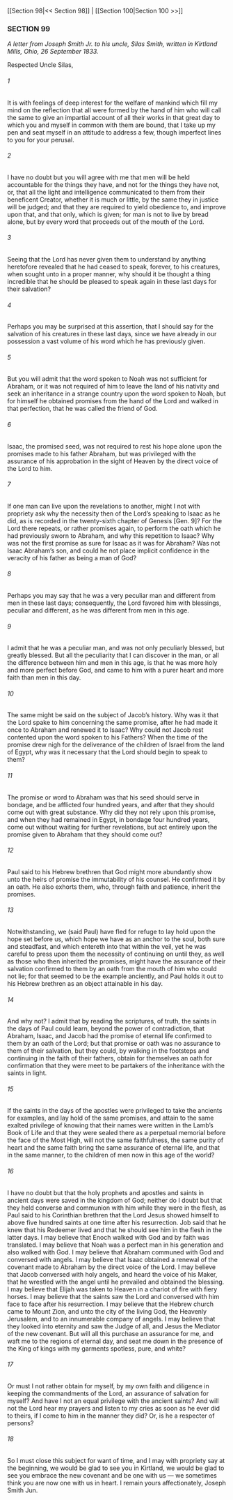 [[Section 98|<< Section 98]]  |  [[Section 100|Section 100 >>]]

### SECTION 99

*A letter from Joseph Smith Jr. to his uncle, Silas Smith, written in Kirtland Mills, Ohio, 26 September 1833.*

Respected Uncle Silas,

###### 1
It is with feelings of deep interest for the welfare of mankind which fill my mind on the reflection that all were formed by the hand of him who will call the same to give an impartial account of all their works in that great day to which you and myself in common with them are bound, that I take up my pen and seat myself in an attitude to address a few, though imperfect lines to you for your perusal.

###### 2
I have no doubt but you will agree with me that men will be held accountable for the things they have, and not for the things they have not, or, that all the light and intelligence communicated to them from their beneficent Creator, whether it is much or little, by the same they in justice will be judged; and that they are required to yield obedience to, and improve upon that, and that only, which is given; for man is not to live by bread alone, but by every word that proceeds out of the mouth of the Lord.

###### 3
Seeing that the Lord has never given them to understand by anything heretofore revealed that he had ceased to speak, forever, to his creatures, when sought unto in a proper manner, why should it be thought a thing incredible that he should be pleased to speak again in these last days for their salvation?

###### 4
Perhaps you may be surprised at this assertion, that I should say for the salvation of his creatures in these last days, since we have already in our possession a vast volume of his word which he has previously given.

###### 5
But you will admit that the word spoken to Noah was not sufficient for Abraham, or it was not required of him to leave the land of his nativity and seek an inheritance in a strange country upon the word spoken to Noah, but for himself he obtained promises from the hand of the Lord and walked in that perfection, that he was called the friend of God.

###### 6
Isaac, the promised seed, was not required to rest his hope alone upon the promises made to his father Abraham, but was privileged with the assurance of his approbation in the sight of Heaven by the direct voice of the Lord to him.

###### 7
If one man can live upon the revelations to another, might I not with propriety ask why the necessity then of the Lord’s speaking to Isaac as he did, as is recorded in the twenty-sixth chapter of Genesis [Gen. 9]? For the Lord there repeats, or rather promises again, to perform the oath which he had previously sworn to Abraham, and why this repetition to Isaac? Why was not the first promise as sure for Isaac as it was for Abraham? Was not Isaac Abraham’s son, and could he not place implicit confidence in the veracity of his father as being a man of God?

###### 8
Perhaps you may say that he was a very peculiar man and different from men in these last days; consequently, the Lord favored him with blessings, peculiar and different, as he was different from men in this age.

###### 9
I admit that he was a peculiar man, and was not only peculiarly blessed, but greatly blessed. But all the peculiarity that I can discover in the man, or all the difference between him and men in this age, is that he was more holy and more perfect before God, and came to him with a purer heart and more faith than men in this day.

###### 10
The same might be said on the subject of Jacob’s history. Why was it that the Lord spake to him concerning the same promise, after he had made it once to Abraham and renewed it to Isaac? Why could not Jacob rest contented upon the word spoken to his Fathers? When the time of the promise drew nigh for the deliverance of the children of Israel from the land of Egypt, why was it necessary that the Lord should begin to speak to them?

###### 11
The promise or word to Abraham was that his seed should serve in bondage, and be afflicted four hundred years, and after that they should come out with great substance. Why did they not rely upon this promise, and when they had remained in Egypt, in bondage four hundred years, come out without waiting for further revelations, but act entirely upon the promise given to Abraham that they should come out?

###### 12
Paul said to his Hebrew brethren that God might more abundantly show unto the heirs of promise the immutability of his counsel. He confirmed it by an oath. He also exhorts them, who, through faith and patience, inherit the promises.

###### 13
Notwithstanding, we (said Paul) have fled for refuge to lay hold upon the hope set before us, which hope we have as an anchor to the soul, both sure and steadfast, and which entereth into that within the veil, yet he was careful to press upon them the necessity of continuing on until they, as well as those who then inherited the promises, might have the assurance of their salvation confirmed to them by an oath from the mouth of him who could not lie; for that seemed to be the example anciently, and Paul holds it out to his Hebrew brethren as an object attainable in his day.

###### 14
And why not? I admit that by reading the scriptures, of truth, the saints in the days of Paul could learn, beyond the power of contradiction, that Abraham, Isaac, and Jacob had the promise of eternal life confirmed to them by an oath of the Lord; but that promise or oath was no assurance to them of their salvation, but they could, by walking in the footsteps and continuing in the faith of their fathers, obtain for themselves an oath for confirmation that they were meet to be partakers of the inheritance with the saints in light.

###### 15
If the saints in the days of the apostles were privileged to take the ancients for examples, and lay hold of the same promises, and attain to the same exalted privilege of knowing that their names were written in the Lamb’s Book of Life and that they were sealed there as a perpetual memorial before the face of the Most High, will not the same faithfulness, the same purity of heart and the same faith bring the same assurance of eternal life, and that in the same manner, to the children of men now in this age of the world?

###### 16
I have no doubt but that the holy prophets and apostles and saints in ancient days were saved in the kingdom of God; neither do I doubt but that they held converse and communion with him while they were in the flesh, as Paul said to his Corinthian brethren that the Lord Jesus showed himself to above five hundred saints at one time after his resurrection. Job said that he knew that his Redeemer lived and that he should see him in the flesh in the latter days. I may believe that Enoch walked with God and by faith was translated. I may believe that Noah was a perfect man in his generation and also walked with God. I may believe that Abraham communed with God and conversed with angels. I may believe that Isaac obtained a renewal of the covenant made to Abraham by the direct voice of the Lord. I may believe that Jacob conversed with holy angels, and heard the voice of his Maker, that he wrestled with the angel until he prevailed and obtained the blessing. I may believe that Elijah was taken to Heaven in a chariot of fire with fiery horses. I may believe that the saints saw the Lord and conversed with him face to face after his resurrection. I may believe that the Hebrew church came to Mount Zion, and unto the city of the living God, the Heavenly Jerusalem, and to an innumerable company of angels. I may believe that they looked into eternity and saw the Judge of all, and Jesus the Mediator of the new covenant. But will all this purchase an assurance for me, and waft me to the regions of eternal day, and seat me down in the presence of the King of kings with my garments spotless, pure, and white?

###### 17
Or must I not rather obtain for myself, by my own faith and diligence in keeping the commandments of the Lord, an assurance of salvation for myself? And have I not an equal privilege with the ancient saints? And will not the Lord hear my prayers and listen to my cries as soon as he ever did to theirs, if I come to him in the manner they did? Or, is he a respecter of persons?

###### 18
So I must close this subject for want of time, and I may with propriety say at the beginning, we would be glad to see you in Kirtland, we would be glad to see you embrace the new covenant and be one with us — we sometimes think you are now one with us in heart. I remain yours affectionately, Joseph Smith Jun.